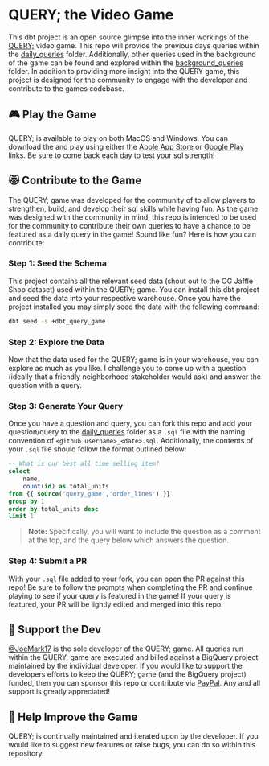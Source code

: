 # QUERY; the Video Game

This dbt project is an open source glimpse into the inner workings of the [QUERY;](tbd) video game. This repo will provide the previous days queries within the [daily_queries](https://github.com/Cedar-Cat-Studios/dbt_query_game/tree/main/models/daily_queries) folder. Additionally, other queries used in the background of the game can be found and explored within the [background_queries](https://github.com/Cedar-Cat-Studios/dbt_query_game/tree/main/models/background_queries) folder. In addition to providing more insight into the QUERY game, this project is designed for the community to engage with the developer and contribute to the games codebase.

## 🎮 Play the Game

QUERY; is available to play on both MacOS and Windows. You can download the and play using either the [Apple App Store]() or [Google Play]() links. Be sure to come back each day to test your sql strength!

## 😻 Contribute to the Game
The QUERY; game was developed for the community of to allow players to strengthen, build, and develop their sql skills while having fun. As the game was designed with the community in mind, this repo is intended to be used for the community to contribute their own queries to have a chance to be featured as a daily query in the game! Sound like fun? Here is how you can contribute:

### Step 1: Seed the Schema
This project contains all the relevant seed data (shout out to the OG Jaffle Shop dataset) used within the QUERY; game. You can install this dbt project and seed the data into your respective warehouse. Once you have the project installed you may simply seed the data with the following command:
```zsh
dbt seed -s +dbt_query_game
```

### Step 2: Explore the Data
Now that the data used for the QUERY; game is in your warehouse, you can explore as much as you like. I challenge you to come up with a question (ideally that a friendly neighborhood stakeholder would ask) and answer the question with a query.

### Step 3: Generate Your Query
Once you have a question and query, you can fork this repo and add your question/query to the [daily_queries](/daily_queries) folder as a `.sql` file with the naming convention of `<github username>_<date>.sql`. Additionally, the contents of your `.sql` file should follow the format outlined below:

```sql
-- What is our best all time selling item?
select 
    name,
    count(id) as total_units
from {{ source('query_game','order_lines') }}
group by 1
order by total_units desc
limit 1
```

> **Note:** Specifically, you will want to include the question as a comment at the top, and the query below which answers the question.

### Step 4: Submit a PR
With your `.sql` file added to your fork, you can open the PR against this repo! Be sure to follow the prompts when completing the PR and continue playing to see if your query is featured in the game! If your query is featured, your PR will be lightly edited and merged into this repo.

## 💝 Support the Dev
[@JoeMark17](https://github.com/JoeMark17) is the sole developer of the QUERY; game. All queries run within the QUERY; game are executed and billed against a BigQuery project maintained by the individual developer. If you would like to support the developers efforts to keep the QUERY; game (and the BigQuery project) funded, then you can sponsor this repo or contribute via [PayPal](tbd). Any and all support is greatly appreciated!

## 🎉 Help Improve the Game
QUERY; is continually maintained and iterated upon by the developer. If you would like to suggest new features or raise bugs, you can do so within this repository.

